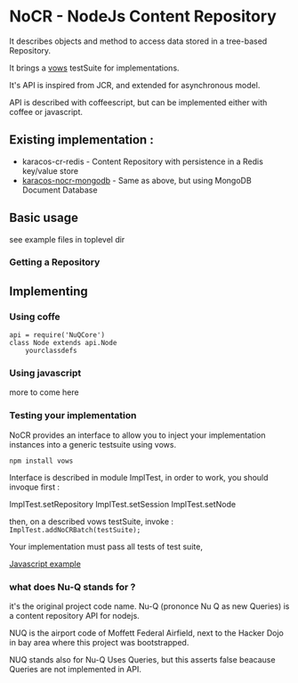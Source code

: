 # NoCR - NodeJs Content Repository

It describes objects and method to access data stored in a tree-based Repository.

It brings a [vows](http://vowsjs.org/) testSuite for implementations.

It's API is inspired from JCR, and extended for asynchronous model.

API is described with coffeescript, but can be implemented either with coffee or javascript.

## Existing implementation :

* karacos-cr-redis - Content Repository with persistence in a Redis key/value store
* [karacos-nocr-mongodb](https://github.com/karacos/karacos-nocr-mongodb) - Same as above, but using MongoDB Document Database

## Basic usage

see example files in toplevel dir

### Getting a Repository


## Implementing

### Using coffe

```
api = require('NuQCore')
class Node extends api.Node
    yourclassdefs
```

### Using javascript

more to come here

### Testing your implementation

NoCR provides an interface to allow you to inject your implementation instances into a generic testsuite using vows.

```
npm install vows

```
Interface is described in module ImplTest, in order to work, you should invoque first :

ImplTest.setRepository
ImplTest.setSession
ImplTest.setNode

then, on a described vows testSuite, invoke : `ImplTest.addNoCRBatch(testSuite);`

Your implementation must pass all tests of test suite,

[Javascript example](https://github.com/karacos/karacos-NoCR-mongodb/blob/master/test/testSuite.js)



### what does Nu-Q stands for ?

it's the original project code name.
Nu-Q (prononce Nu Q as new Queries) is a content repository API for nodejs.

NUQ is the airport code of Moffett Federal Airfield, next to the Hacker Dojo in bay area where this project was bootstrapped.

NUQ stands also for Nu-Q Uses Queries, but this asserts false beacause Queries are not implemented in API.
